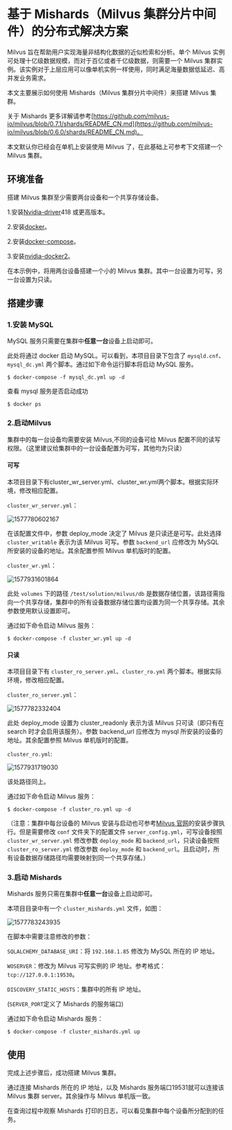 # 基于 Mishards（Milvus 集群分片中间件）的分布式解决方案

Milvus 旨在帮助用户实现海量非结构化数据的近似检索和分析。单个 Milvus 实例可处理十亿级数据规模，而对于百亿或者千亿级数据，则需要一个 Milvus 集群实例。该实例对于上层应用可以像单机实例一样使用，同时满足海量数据低延迟、高并发业务需求。

本文主要展示如何使用 Mishards（Milvus 集群分片中间件）来搭建 Milvus 集群。

关于 Mishards 更多详解请参考[https://github.com/milvus-io/milvus/blob/0.7.1/shards/README_CN.md](https://github.com/milvus-io/milvus/blob/0.6.0/shards/README_CN.md)。

本文默认你已经会在单机上安装使用 Milvus 了，在此基础上可参考下文搭建一个 Milvus 集群。

## 环境准备

搭建 Milvus 集群至少需要两台设备和一个共享存储设备。

1.安装[Nvidia-driver](https://www.nvidia.com/Download/index.aspx)418 或更高版本。

2.安装[docker](https://docs.docker.com/install/linux/docker-ce/ubuntu/)。

2.安装[docker-compose](https://docs.docker.com/compose/install/)。

3.安装[nvidia-docker2](https://github.com/nvidia/nvidia-docker/wiki/Installation-(version-2.0))。

在本示例中，将用两台设备搭建一个小的 Milvus 集群。其中一台设置为可写，另一台设置为只读。

## 搭建步骤

### 1.安装 MySQL

MySQL 服务只需要在集群中**任意一台**设备上启动即可。

此处将通过 docker 启动 MySQL。可以看到，本项目目录下包含了 `mysqld.cnf`、`mysql_dc.yml` 两个脚本。通过如下命令运行脚本将启动 MySQL 服务。

```shell
$ docker-compose -f mysql_dc.yml up -d
```

查看 mysql 服务是否启动成功

```shell
$ docker ps
```

### 2.启动Milvus

集群中的每一台设备均需要安装 Milvus,不同的设备可给 Milvus 配置不同的读写权限。（这里建议给集群中的一台设备配置为可写，其他均为只读）

#### 可写

本项目目录下有cluster_wr_server.yml、cluster_wr.yml两个脚本。根据实际环境，修改相应配置。

`cluster_wr_server.yml`：

![1577780602167](pic/1577780602167.png)

在该配置文件中，参数 deploy_mode 决定了 Milvus 是只读还是可写。此处选择 `cluster_writable` 表示为该 Milvus 可写。参数 `backend_url` 应修改为 MySQL 所安装的设备的地址。其余配置参照 Milvus 单机版时的配置。

`cluster_wr.yml`：

![1577931601864](pic/1577931601864.png)

此处 `volumes` 下的路径 `/test/solution/milvus/db` 是数据存储位置，该路径需指向一个共享存储，集群中的所有设备数据存储位置均设置为同一个共享存储。其余参数使用默认设置即可。

通过如下命令启动 Milvus 服务：

```shell
$ docker-compose -f cluster_wr.yml up -d
```

#### 只读

本项目目录下有 `cluster_ro_server.yml`、`cluster_ro.yml` 两个脚本。根据实际环境，修改相应配置。

`cluster_ro_server.yml`：

![1577782332404](pic/1577782332404.png)

此处 deploy_mode 设置为 cluster_readonly 表示为该 Milvus 只可读（即只有在 search 时才会启用该服务）。参数 backend_url 应修改为 mysql 所安装的设备的地址。其余配置参照 Milvus 单机版时的配置。

`cluster_ro.yml`:

![1577931719030](pic/1577931719030.png)

该处路径同上。

通过如下命令启动 Milvus 服务：

```shell
$ docker-compose -f cluster_ro.yml up -d
```

（注意：集群中每台设备的 Milvus 安装与启动也可参考[Milvus 官网](https://milvus.io/cn/docs/v0.7.1/guides/get_started/install_milvus/gpu_milvus_docker.md)的安装步骤执行。但是需要修改 `conf` 文件夹下的配置文件 `server_config.yml`，可写设备按照 `cluster_wr_server.yml` 修改参数 `deploy_mode` 和 `backend_url`，只读设备按照 `cluster_ro_server.yml` 修改参数 `deploy_mode` 和 `backend_url`。且启动时，所有设备数据存储路径均需要映射到同一个共享存储。）

### 3.启动 Mishards

Mishards 服务只需在集群中**任意一台**设备上启动即可。

本项目目录中有一个 `cluster_mishards.yml` 文件，如图：

![1577783243935](pic/1577783243935.png)

在脚本中需要注意修改的参数：

`SQLALCHEMY_DATABASE_URI`：将 `192.168.1.85` 修改为 MySQL 所在的 IP 地址。

`WOSERVER`：修改为 Milvus 可写实例的 IP 地址。参考格式： `tcp://127.0.0.1:19530`。

`DISCOVERY_STATIC_HOSTS`：集群中的所有 IP 地址。

(`SERVER_PORT`定义了 Mishards 的服务端口)

通过如下命令启动 Mishards 服务：

```shell
$ docker-compose -f cluster_mishards.yml up
```



## 使用

完成上述步骤后，成功搭建 Milvus 集群。

通过连接 Mishards 所在的 IP 地址，以及 Mishards 服务端口19531就可以连接该 Milvus 集群 server。其余操作与 Milvus 单机版一致。

在查询过程中观察 Mishards 打印的日志，可以看见集群中每个设备所分配到的任务。
